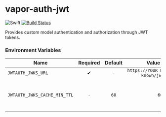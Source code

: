 # vapor-auth-jwt

![Swift](https://img.shields.io/badge/swift-5.0-orange.svg)
[![Build Status](https://travis-ci.com/asensei/vapor-auth-jwt.svg?token=eSrCssnzja3G3GciyhUB&branch=master)](https://travis-ci.com/asensei/vapor-auth-jwt)

Provides custom model authentication and authorization through JWT tokens.

### Environment Variables

| Name    | Required | Default | Value (e.g.) | Description |
| ------------- |:-------------:|:-------------:|:-------------:|:-------------|
| `JWTAUTH_JWKS_URL` | ✔ | `-` | `https://YOUR_DOMAIN/.well-known/jwks.json` | JWKS URL. |
| `JWTAUTH_JWKS_CACHE_MIN_TTL` | `-` | `60` | `60` | Minimum cache time-to-live in seconds. |
